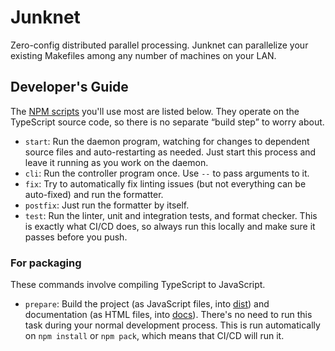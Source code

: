 # Junknet

Zero-config distributed parallel processing. Junknet can parallelize your existing Makefiles among any number of machines on your LAN.

## Developer's Guide

The [NPM scripts](https://docs.npmjs.com/cli/v7/using-npm/scripts) you'll use most are listed below. They operate on the TypeScript source code, so there is no separate <q>build step</q> to worry about.

- `start`: Run the daemon program, watching for changes to dependent source files and auto-restarting as needed. Just start this process and leave it running as you work on the daemon.
- `cli`: Run the controller program once. Use `--` to pass arguments to it.
- `fix`: Try to automatically fix linting issues (but not everything can be auto-fixed) and run the formatter.
- `postfix`: Just run the formatter by itself.
- `test`: Run the linter, unit and integration tests, and format checker. This is exactly what CI/CD does, so always run this locally and make sure it passes before you push.

### For packaging

These commands involve compiling TypeScript to JavaScript.

- `prepare`: Build the project (as JavaScript files, into [dist](dist)) and documentation (as HTML files, into [docs](docs)). There's no need to run this task during your normal development process. This is run automatically on `npm install` or `npm pack`, which means that CI/CD will run it.
